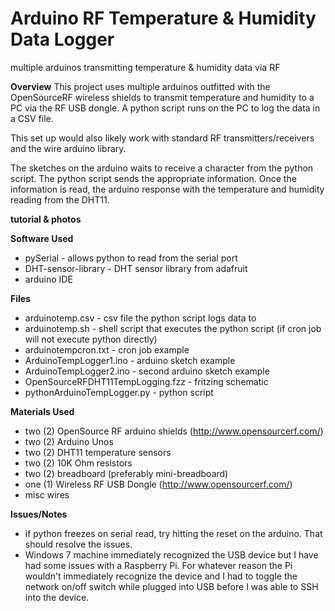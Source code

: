 Arduino RF Temperature & Humidity Data Logger
==============
multiple arduinos transmitting temperature & humidity data via RF 

**Overview** 
This project uses multiple arduinos outfitted with the OpenSourceRF wireless shields to transmit temperature and humidity to a PC via the RF USB dongle. A python script runs on the PC to log the data in a CSV file. 

This set up would also likely work with standard RF transmitters/receivers and the wire arduino library. 

The sketches on the arduino waits to receive a character from the python script. The python script sends the appropriate information. Once the information is read, the arduino response with the temperature and humidity reading from the DHT11. 

**tutorial & photos**

**Software Used**
- pySerial - allows python to read from the serial port
- DHT-sensor-library - DHT sensor library from adafruit
- arduino IDE

**Files**
- arduinotemp.csv - csv file the python script logs data to
- arduinotemp.sh - shell script that executes the python script (if cron job will not execute python directly)
- arduinotempcron.txt - cron job example
- ArduinoTempLogger1.ino - arduino sketch example
- ArduinoTempLogger2.ino - second arduino sketch example
- OpenSourceRFDHT11TempLogging.fzz - fritzing schematic
- pythonArduinoTempLogger.py - python script

**Materials Used**
- two (2) OpenSource RF arduino shields (http://www.opensourcerf.com/)
- two (2) Arduino Unos
- two (2) DHT11 temperature sensors 
- two (2) 10K Ohm resistors
- two (2) breadboard (preferably mini-breadboard)
- one (1) Wireless RF USB Dongle (http://www.opensourcerf.com/)
- misc wires

**Issues/Notes**
- if python freezes on serial read, try hitting the reset on the arduino. That should resolve the issues. 
- Windows 7 machine immediately recognized the USB device but I have had some issues with a Raspberry Pi. For whatever reason the Pi wouldn't immediately recognize the device and I had to toggle the network on/off switch while plugged into USB before I was able to SSH into the device.